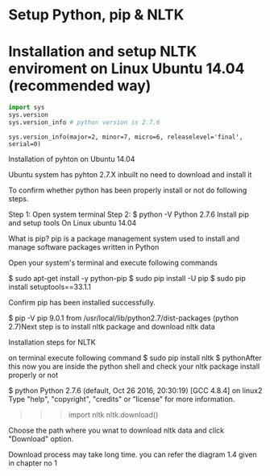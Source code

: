 
# Setup Python, pip & NLTK 

# Installation and setup NLTK enviroment on Linux Ubuntu 14.04 (recommended way)




```python
import sys
sys.version
sys.version_info # python version is 2.7.6
```




    sys.version_info(major=2, minor=7, micro=6, releaselevel='final', serial=0)


Installation of pyhton on Ubuntu 14.04

Ubuntu system has pyhton 2.7.X inbuilt no need to download and install it 

To confirm whether python has been properly install or not do following steps.

Step 1: Open system terminal
Step 2: 
$ python -V
Python 2.7.6
Install pip and setup tools On Linux ubuntu 14.04

What is pip?
pip is a package management system used to install and manage software packages written in Python

Open your system's terminal and execute following commands

$ sudo apt-get install -y python-pip
$ sudo pip install -U pip
$ sudo pip install setuptools==33.1.1

Confirm pip has been installed successfully.

$ pip -V
pip 9.0.1 from /usr/local/lib/python2.7/dist-packages (python 2.7)Next step is to install nltk package and download nltk data



Installation steps for NLTK 

on terminal execute following command
$ sudo pip install nltk
$ pythonAfter this now you are inside the python shell and check your nltk package install properly or not

$ python
Python 2.7.6 (default, Oct 26 2016, 20:30:19) 
[GCC 4.8.4] on linux2
Type "help", "copyright", "credits" or "license" for more information.
>>>import nltk
>>>nltk.download()

Choose the path where you wnat to download nltk data and click "Download" option.

Download process may take long time.
you can refer the diagram 1.4 given in chapter no 1

```python

```
